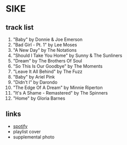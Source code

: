 # SIKE

## track list

1. "Baby" by Donnie & Joe Emerson
2. "Bad Girl - Pt. 1" by Lee Moses
3. "A New Day" by The Notations
4. "Should I Take You Home" by Sunny & The Sunliners
5. "Dream" by The Brothers Of Soul
6. "So This Is Our Goodbye" by The Moments
7. "Leave It All Behind" by The Fuzz
8. "Baby" by Ariel Pink
9. "Didn't I" by Darondo
10. "The Edge Of A Dream" by Minnie Riperton
11. "It's A Shame - Remastered" by The Spinners
12. "Home" by Gloria Barnes

## links

- [spotify](https://open.spotify.com/playlist/3AMD9UVcKtTJgMEGQGdMOM)
- playlist cover
- supplemental photo
